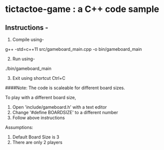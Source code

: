 # tictactoe-game : a C++ code sample

## Instructions -
1. Compile using-

g++ -std=c++11 src/gameboard_main.cpp -o bin/gameboard_main

2. Run using-

./bin/gameboard_main

3. Exit using shortcut Ctrl+C

####Note:
The code is scaleable for different board sizes.

To play with a different board size,
1. Open 'include/gameboard.h' with a text editor
2. Change '#define BOARDSIZE' to a different number
3. Follow above instructions 

Assumptions:
1. Default Board Size is 3
2. There are only 2 players
